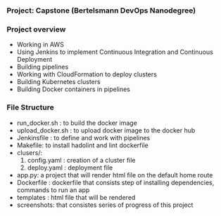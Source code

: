 ### Project: Capstone (Bertelsmann DevOps Nanodegree)

### Project overview

- Working in AWS
- Using Jenkins to implement Continuous Integration and Continuous Deployment
- Building pipelines
- Working with CloudFormation to deploy clusters
- Building Kubernetes clusters
- Building Docker containers in pipelines


### File Structure 
- run_docker.sh : to build the docker image
- upload_docker.sh : to upload docker image to the docker hub
- Jenkinsfile : to define and work with pipelines
- Makefile: to install hadolint and lint dockerfile
- clusers/: 
     1. config.yaml : creation of a cluster file
     2. deploy.yaml : deployment file
- app.py: a project that will render html file on the default home route
- Dockerfile : dockerfile that consists step of installing dependencies, commands to run an app
- templates : html file that will be rendered
- screenshots: that consistes series of progress of this project 
